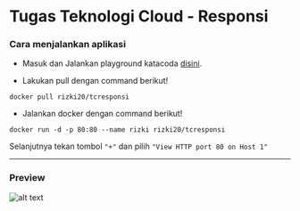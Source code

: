 # Tugas Teknologi Cloud - Responsi

### Cara menjalankan aplikasi
- Masuk dan Jalankan playground katacoda [disini](https://www.katacoda.com/courses/docker/playground).

- Lakukan pull dengan command berikut!
```docker
docker pull rizki20/tcresponsi
```

- Jalankan docker dengan command berikut! 
```docker
docker run -d -p 80:80 --name rizki rizki20/tcresponsi
```

Selanjutnya tekan tombol `"+"` dan pilih `"View HTTP port 80 on Host 1"`

---

### Preview
![alt text](https://i.ibb.co/BKHK1jN/tcresponsi.png)
